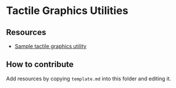 # Tactile Graphics Utilities

## Resources

- [Sample tactile graphics utility](sample-resource.md)

## How to contribute

Add resources by copying `template.md` into this folder and editing it.
